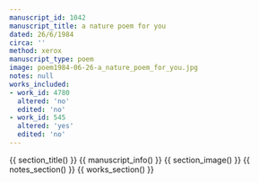 ```yaml
---
manuscript_id: 1042
manuscript_title: a nature poem for you
dated: 26/6/1984
circa: ''
method: xerox
manuscript_type: poem
image: poem1984-06-26-a_nature_poem_for_you.jpg
notes: null
works_included:
- work_id: 4780
  altered: 'no'
  edited: 'no'
- work_id: 545
  altered: 'yes'
  edited: 'no'
---
```


{{ section_title() }}
{{ manuscript_info() }}
{{ section_image() }}
{{ notes_section() }}
{{ works_section() }}
